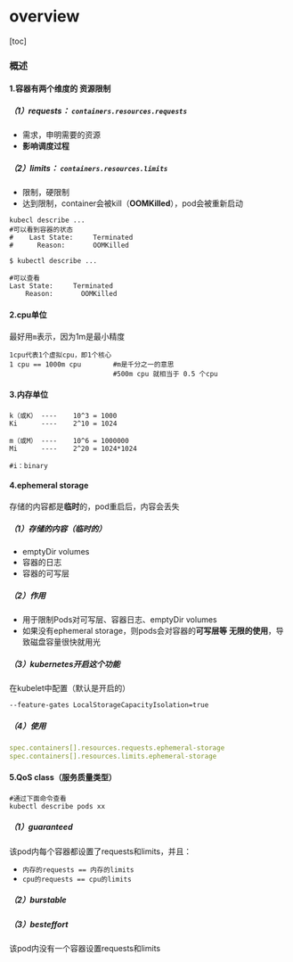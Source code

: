 # overview

[toc]

### 概述

#### 1.容器有两个维度的 资源限制

##### （1）requests： `containers.resources.requests`
* 需求，申明需要的资源
* **影响调度过程**

##### （2）limits： `containers.resources.limits`

* 限制，硬限制
* 达到限制，container会被kill（**OOMKilled**），pod会被重新启动
```shell
kubecl describe ...
#可以看到容器的状态
#    Last State:     Terminated
#      Reason:       OOMKilled
```

```shell
$ kubectl describe ...

#可以查看
Last State:     Terminated
    Reason:       OOMKilled
```

#### 2.cpu单位
最好用`m`表示，因为1m是最小精度

```shell
1cpu代表1个虚拟cpu，即1个核心
1 cpu == 1000m cpu        #m是千分之一的意思
                          #500m cpu 就相当于 0.5 个cpu
```

#### 3.内存单位
```shell
k（或K） ----    10^3 = 1000
Ki      ----    2^10 = 1024

m（或M） ----    10^6 = 1000000
Mi      ----    2^20 = 1024*1024

#i：binary
```

#### 4.ephemeral storage
存储的内容都是**临时**的，pod重启后，内容会丢失

##### （1）存储的内容（临时的）
* emptyDir volumes
* 容器的日志
* 容器的可写层

##### （2）作用
* 用于限制Pods对可写层、容器日志、emptyDir volumes
* 如果没有ephemeral storage，则pods会对容器的**可写层等** **无限的使用**，导致磁盘容量很快就用光

##### （3）kubernetes开启这个功能
在kubelet中配置（默认是开启的）
```shell
--feature-gates LocalStorageCapacityIsolation=true
```

##### （4）使用
```yaml
spec.containers[].resources.requests.ephemeral-storage
spec.containers[].resources.limits.ephemeral-storage
```

#### 5.QoS class（服务质量类型）
```shell
#通过下面命令查看
kubectl describe pods xx
```
##### （1）guaranteed
该pod内每个容器都设置了requests和limits，并且：
  * `内存的requests == 内存的limits`
  * `cpu的requests == cpu的limits`

##### （2）burstable

##### （3）besteffort
该pod内没有一个容器设置requests和limits
